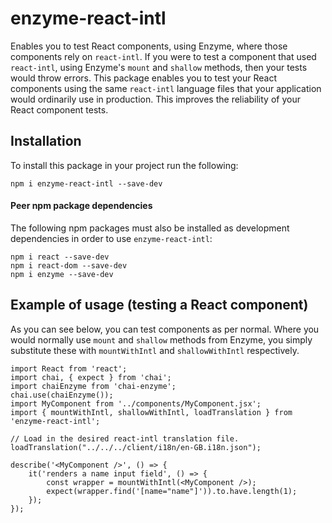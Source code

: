 # enzyme-react-intl
Enables you to test React components, using Enzyme, where those components rely on `react-intl`. If you were to test a component that used `react-intl`, using Enzyme's `mount` and `shallow` methods, then your tests would throw errors. This package enables you to test your React components using the same `react-intl` language files that your application would ordinarily use in production. This improves the reliability of your React component tests. 

## Installation
To install this package in your project run the following:
```
npm i enzyme-react-intl --save-dev
```

#### Peer npm package dependencies
The following npm packages must also be installed as development dependencies in order to use `enzyme-react-intl`:
```
npm i react --save-dev
npm i react-dom --save-dev
npm i enzyme --save-dev
```

## Example of usage (testing a React component)
As you can see below, you can test components as per normal. Where you would normally use `mount` and `shallow` methods from Enzyme, you simply substitute these with `mountWithIntl` and `shallowWithIntl` respectively.

```
import React from 'react';
import chai, { expect } from 'chai';
import chaiEnzyme from 'chai-enzyme';
chai.use(chaiEnzyme());
import MyComponent from '../components/MyComponent.jsx';
import { mountWithIntl, shallowWithIntl, loadTranslation } from 'enzyme-react-intl';

// Load in the desired react-intl translation file.
loadTranslation("../../../client/i18n/en-GB.i18n.json"); 

describe('<MyComponent />', () => {
    it('renders a name input field', () => {
        const wrapper = mountWithIntl(<MyComponent />);
        expect(wrapper.find('[name="name"]')).to.have.length(1);
    });
});
```
